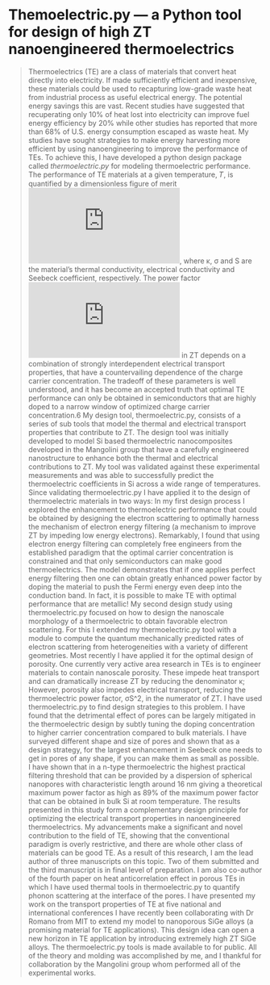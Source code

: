 # Themoelectric.py — a Python tool for design of high ZT nanoengineered thermoelectrics
> Thermoelectrics (TE) are a class of materials that convert heat directly into electricity. If made sufficiently efficient and inexpensive, these materials could be used to recapturing low-grade waste heat from industrial process as useful electrical energy. The potential energy savings this are vast. Recent studies have suggested that recuperating only 10% of heat lost into electricity can improve fuel energy efficiency by 20% while other studies has reported that more than 68% of U.S. energy consumption escaped as waste heat. My studies have sought strategies to make energy harvesting more efficient by using nanoengineering to improve the performance of TEs. To achieve this, I have developed a python design package called *thermoelectric.py* for modeling thermoelectric performance.
The performance of TE materials at a given temperature, 𝑇, is quantified by a dimensionless figure of merit ![eq](https://latex.codecogs.com/gif.latex?%5Cinline%20%5Cdpi%7B200%7D%20%5Cfn_phv%20%5Ctiny%20ZT%20%3D%20%5Cfrac%7B%5Csigma%20S%5E2%7D%7B%5Ckappa_e&plus;%5Ckappa_l%7DT), where κ, σ and S are the material’s thermal conductivity, electrical conductivity and Seebeck coefficient, respectively. The power factor ![eq](https://latex.codecogs.com/gif.latex?%5Cinline%20%5Cdpi%7B200%7D%20%5Cfn_phv%20%5Ctiny%20%5Csigma%20S%5E2) in ZT depends on a combination of strongly interdependent electrical transport properties, that have a countervailing dependence of the charge carrier concentration. The tradeoff of these parameters is well understood, and it has become an accepted truth that optimal TE performance can only be obtained in semiconductors that are highly doped to a narrow window of optimized charge carrier concentration.6 My design tool, thermoelectric.py, consists of a series of sub tools that model the thermal and electrical transport properties that contribute to ZT. The design tool was initially developed to model Si based thermoelectric nanocomposites developed in the Mangolini group that have a carefully engineered nanostructure to enhance both the thermal and electrical contributions to ZT. My tool was validated against these experimental measurements and was able to successfully predict the thermoelectric coefficients in Si across a wide range of temperatures. 
Since validating thermoelectric.py I have applied it to the design of thermoelectric materials in two  ways: In my first design process I explored the enhancement to thermoelectric performance that could be obtained by designing the electron scattering to optimally harness the mechanism of electron energy filtering (a mechanism to improve ZT by impeding low energy electrons). Remarkably, I found that using electron energy filtering can completely free engineers from the established paradigm that the optimal carrier concentration is constrained and that only semiconductors can make good thermoelectrics. The model demonstrates that if one applies perfect energy filtering then one can obtain greatly enhanced power factor by doping the material to push the Fermi energy even deep into the conduction band. In fact, it is possible to make TE with optimal performance that are metallic!
My second design study using thermoelectric.py focused on how to design the nanoscale morphology of a thermoelectric to obtain favorable electron scattering. For this I extended my thermoelectric.py tool with a module to compute the quantum mechanically predicted rates of electron scattering from heterogeneities with a variety of different geometries. Most recently I have applied it for the optimal design of porosity.
One currently very active area research in TEs is to engineer materials to contain nanoscale porosity.  These impede heat transport and can dramatically increase ZT by reducing the denominator κ; However, porosity also impedes electrical transport, reducing the thermoelectric power factor, σS^2, in the numerator of ZT. I have used thermoelectric.py to find design strategies to this problem. I have found that the detrimental effect of pores can be largely mitigated in the thermoelectric design by subtly tuning the doping concentration to higher carrier concentration compared to bulk materials. I have surveyed different shape and size of pores and shown that as a design strategy, for the largest enhancement in Seebeck one needs to get in pores of any shape, if you can make them as small as possible. I have shown that in a n-type thermoelectric the highest practical filtering threshold that can be provided by a dispersion of spherical nanopores with characteristic length around 16 nm giving a theoretical maximum power factor as high as 89% of the maximum power factor that can be obtained in bulk Si at room temperature. The results presented in this study form a complementary design principle for optimizing the electrical transport properties in nanoengineered thermoelectrics.
My advancements make a significant and novel contribution to the field of TE, showing that the conventional paradigm is overly restrictive, and there are whole other class of materials can be good TE. As a result of this research, I am the lead author of three manuscripts on this topic. Two of them submitted and the third manuscript is in final level of preparation. I am also co-author of the fourth paper on heat anticorrelation effect in porous TEs in which I have used thermal tools in thermoelectric.py to quantify phonon scattering at the interface of the pores. I have presented my work on the transport properties of TE at five national and international conferences I have recently been collaborating with Dr Romano from MIT to extend my model to nanoporous SiGe alloys (a promising material for TE applications). This design idea can open a new horizon in TE application by introducing extremely high ZT SiGe alloys. The thermoelectric.py tools is made available to for public. All of the theory and molding was accomplished by me, and I thankful for collaboration by the Mangolini group whom performed all of the experimental works. 
